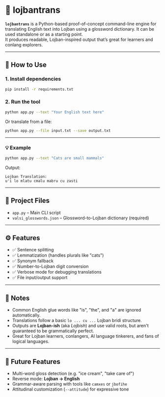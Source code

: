

# 🧠 lojbantrans

**`lojbantrans`** is a Python-based proof-of-concept command-line engine for translating English text into Lojban using a glossword dictionary. It can be used standalone or as a starting point.  
It produces readable, Lojban-inspired output that’s great for learners and conlang explorers.

---

## 🚀 How to Use

### 1. Install dependencies  
```bash
pip install -r requirements.txt
```

### 2. Run the tool
```bash
python app.py --text "Your English text here"
```

Or translate from a file:
```bash
python app.py --file input.txt --save output.txt
```

---

### 💡 Example

```bash
python app.py --text "Cats are small mammals"
```

Output:
```
Lojban Translation:
u'i lo mlatu cmalu mabru cu zasti
```

---

## 📂 Project Files

- `app.py` – Main CLI script
- `valsi_glosswords.json` – Glossword-to-Lojban dictionary (required)

---

## ⚙️ Features

- ✅ Sentence splitting
- ✅ Lemmatization (handles plurals like "cats")
- ✅ Synonym fallback
- ✅ Number-to-Lojban digit conversion
- ✅ Verbose mode for debugging translations
- ✅ File input/output support

---

## 🧠 Notes

- Common English glue words like "is", "the", and "a" are ignored automatically.
- Translations follow a basic `lo ... cu ...` Lojban bridi structure.
- Outputs are **Lojban-ish** (aka *Lojbish*) and use valid roots, but aren't guaranteed to be grammatically perfect.
- Great for Lojban learners, conlangers, AI language tinkerers, and fans of logical languages.

---

## 🌱 Future Features

- Multi-word gloss detection (e.g. "ice cream", "take care of")
- Reverse mode: **Lojban → English**
- Grammar-aware parsing with tools like `camxes` or `jbofihe`
- Attitudinal customization (`--attitude`) for expressive tone
